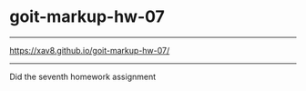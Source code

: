 ﻿# goit-markup-hw-07

---

https://xav8.github.io/goit-markup-hw-07/

---
Did the seventh homework assignment
